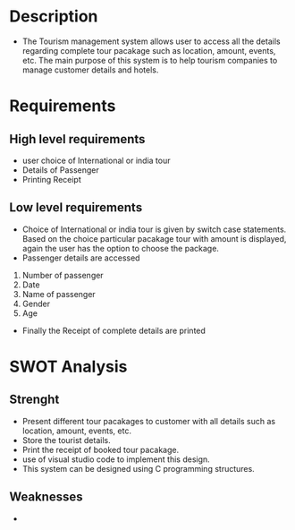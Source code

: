 # Description
* The Tourism management system allows user to access all the details regarding complete tour pacakage such as location, amount,    events, etc. The main purpose of this system is to help tourism companies to manage customer details and hotels.

# Requirements

## High level requirements
 * user choice of International or india tour
 * Details of Passenger
 * Printing Receipt

 ## Low level requirements
 * Choice of International or india tour is given by switch case statements. Based on the choice particular pacakage tour with amount is displayed, again the user has the option to choose the package.
 * Passenger details are accessed 
 1) Number of passenger
 2) Date
 3) Name of passenger
 4) Gender
 5) Age
 * Finally the Receipt of complete details are printed 

 # SWOT Analysis
 ## Strenght
 * Present different tour pacakages to customer with all details such as location, amount, events, etc.
 * Store the tourist details.
 * Print the receipt of booked tour pacakage.
 * use of visual studio code to implement this design.
 * This system can be designed using C programming structures.

 ## Weaknesses
 * 